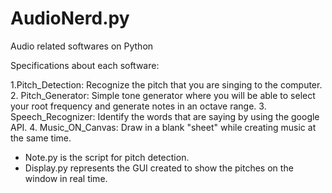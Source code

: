 # AudioNerd.py
Audio related softwares on Python

Specifications about each software:

1.Pitch_Detection: Recognize the pitch that you are singing to the computer. 
2. Pitch_Generator: Simple tone generator where you will be able to select your root frequency and generate notes in an octave range.
3. Speech_Recognizer: Identify the words that are saying by using the google API.
4. Music_ON_Canvas: Draw in a blank "sheet" while creating music at the same time.
  - Note.py is the script for pitch detection.
  - Display.py represents the GUI created to show the pitches on the window in real time.

